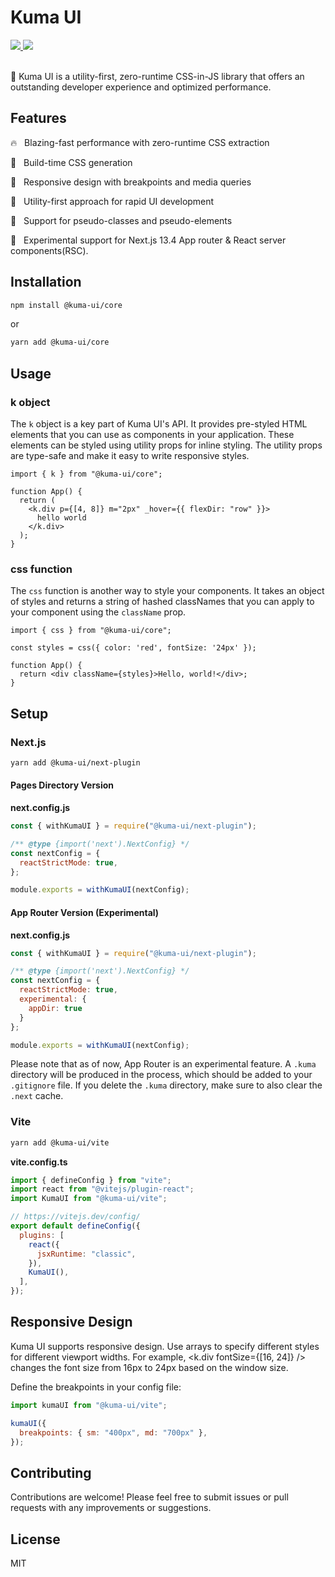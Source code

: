 # Kuma UI

 <div>
    <a href='https://www.npmjs.com/package/@kuma-ui/core'>
      <img src='https://img.shields.io/npm/v/@kuma-ui/core'>
    </a>
    <a href='https://bundlephobia.com/package/@kuma-ui/core'>
      <img src='https://img.shields.io/bundlephobia/minzip/@kuma-ui/core'>
    </a>
  </div>
  <br />
</div>

🐻 Kuma UI is a utility-first, zero-runtime CSS-in-JS library that offers an outstanding developer experience and optimized performance.


## Features

🔥 &nbsp; Blazing-fast performance with zero-runtime CSS extraction

🦄 &nbsp; Build-time CSS generation

🌳 &nbsp; Responsive design with breakpoints and media queries

🎨 &nbsp; Utility-first approach for rapid UI development

👋 &nbsp; Support for pseudo-classes and pseudo-elements

🔬 &nbsp; Experimental support for Next.js 13.4 App router & React server components(RSC).

## Installation

```sh
npm install @kuma-ui/core
```

or 

```sh
yarn add @kuma-ui/core
```

## Usage

### k object

The `k` object is a key part of Kuma UI's API. It provides pre-styled HTML elements that you can use as components in your application. These elements can be styled using utility props for inline styling. The utility props are type-safe and make it easy to write responsive styles.

```tsx
import { k } from "@kuma-ui/core";

function App() {
  return (
    <k.div p={[4, 8]} m="2px" _hover={{ flexDir: "row" }}>
      hello world
    </k.div>
  );
}
```

### css function

The `css` function is another way to style your components. It takes an object of styles and returns a string of hashed classNames that you can apply to your component using the `className` prop.

```tsx
import { css } from "@kuma-ui/core";

const styles = css({ color: 'red', fontSize: '24px' });

function App() {
  return <div className={styles}>Hello, world!</div>;
}
```

## Setup

### Next.js

```sh
yarn add @kuma-ui/next-plugin
```

#### Pages Directory Version

**next.config.js**

```js
const { withKumaUI } = require("@kuma-ui/next-plugin");

/** @type {import('next').NextConfig} */
const nextConfig = {
  reactStrictMode: true,
};

module.exports = withKumaUI(nextConfig);
```

#### App Router Version (Experimental)

**next.config.js**

```js
const { withKumaUI } = require("@kuma-ui/next-plugin");

/** @type {import('next').NextConfig} */
const nextConfig = {
  reactStrictMode: true,
  experimental: {
    appDir: true
  }
};

module.exports = withKumaUI(nextConfig);
```

Please note that as of now, App Router is an experimental feature. A `.kuma` directory will be produced in the process, which should be added to your `.gitignore` file. If you delete the `.kuma` directory, make sure to also clear the `.next` cache.


### Vite

```sh
yarn add @kuma-ui/vite
```

**vite.config.ts**

```js
import { defineConfig } from "vite";
import react from "@vitejs/plugin-react";
import KumaUI from "@kuma-ui/vite";

// https://vitejs.dev/config/
export default defineConfig({
  plugins: [
    react({
      jsxRuntime: "classic",
    }),
    KumaUI(),
  ],
});
```

## Responsive Design

Kuma UI supports responsive design. Use arrays to specify different styles for different viewport widths. For example, <k.div fontSize={[16, 24]} /> changes the font size from 16px to 24px based on the window size.

Define the breakpoints in your config file:
```js
import kumaUI from "@kuma-ui/vite";

kumaUI({
  breakpoints: { sm: "400px", md: "700px" },
});
```

## Contributing
Contributions are welcome! Please feel free to submit issues or pull requests with any improvements or suggestions.

## License
MIT
